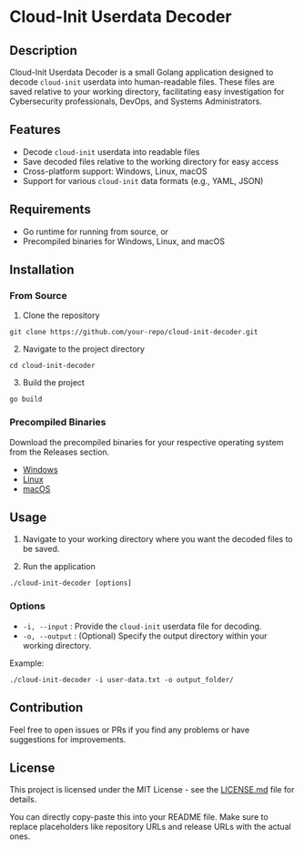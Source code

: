 
# Cloud-Init Userdata Decoder

## Description

Cloud-Init Userdata Decoder is a small Golang application designed to decode `cloud-init` userdata into human-readable files. These files are saved relative to your working directory, facilitating easy investigation for Cybersecurity professionals, DevOps, and Systems Administrators.

## Features

- Decode `cloud-init` userdata into readable files
- Save decoded files relative to the working directory for easy access
- Cross-platform support: Windows, Linux, macOS
- Support for various `cloud-init` data formats (e.g., YAML, JSON)

## Requirements

- Go runtime for running from source, or
- Precompiled binaries for Windows, Linux, and macOS

## Installation

### From Source

1. Clone the repository

```
git clone https://github.com/your-repo/cloud-init-decoder.git
```

2. Navigate to the project directory

```
cd cloud-init-decoder
```

3. Build the project

```
go build
```

### Precompiled Binaries

Download the precompiled binaries for your respective operating system from the Releases section.

- [Windows](url-to-windows-release)
- [Linux](url-to-linux-release)
- [macOS](url-to-macos-release)

## Usage

1. Navigate to your working directory where you want the decoded files to be saved.

2. Run the application

```
./cloud-init-decoder [options]
```

### Options

- `-i, --input` : Provide the `cloud-init` userdata file for decoding.
- `-o, --output` : (Optional) Specify the output directory within your working directory.

Example:

```
./cloud-init-decoder -i user-data.txt -o output_folder/
```

## Contribution

Feel free to open issues or PRs if you find any problems or have suggestions for improvements.

## License

This project is licensed under the MIT License - see the [LICENSE.md](LICENSE.md) file for details.

You can directly copy-paste this into your README file. Make sure to replace placeholders like repository URLs and release URLs with the actual ones.